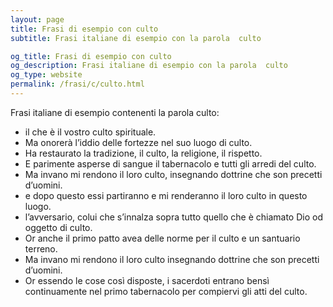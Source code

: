 ```yaml
---
layout: page
title: Frasi di esempio con culto 
subtitle: Frasi italiane di esempio con la parola  culto

og_title: Frasi di esempio con culto 
og_description: Frasi italiane di esempio con la parola  culto
og_type: website
permalink: /frasi/c/culto.html
---
```


Frasi italiane di esempio contenenti la parola culto:


- il che è il vostro culto spirituale.
- Ma onorerà l’iddio delle fortezze nel suo luogo di culto.
- Ha restaurato la tradizione, il culto, la religione, il rispetto.
- E parimente asperse di sangue il tabernacolo e tutti gli arredi del culto.
- Ma invano mi rendono il loro culto, insegnando dottrine che son precetti d’uomini.
- e dopo questo essi partiranno e mi renderanno il loro culto in questo luogo.
- l’avversario, colui che s’innalza sopra tutto quello che è chiamato Dio od oggetto di culto.
- Or anche il primo patto avea delle norme per il culto e un santuario terreno.
- Ma invano mi rendono il loro culto insegnando dottrine che son precetti d’uomini.
- Or essendo le cose così disposte, i sacerdoti entrano bensì continuamente nel primo tabernacolo per compiervi gli atti del culto.
